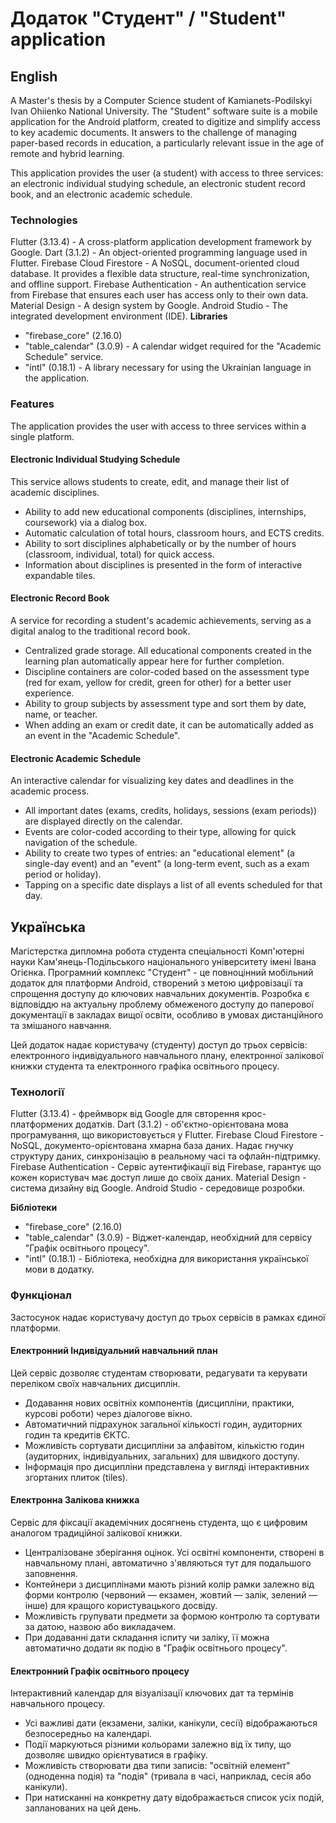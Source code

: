 # Додаток "Студент" / "Student" application
## English
A Master's thesis by a Computer Science student of Kamianets-Podіlskyi Ivan Ohiienko National University.
The "Student" software suite is a mobile application for the Android platform, created to digitize and simplify access to key academic documents. It answers to the challenge of managing paper-based records in education, a particularly relevant issue in the age of remote and hybrid learning.

This application provides the user (a student) with access to three services: an electronic individual studying schedule, an electronic student record book, and an electronic academic schedule.

### Technologies
Flutter (3.13.4) - A cross-platform application development framework by Google.
Dart (3.1.2) - An object-oriented programming language used in Flutter.
Firebase Cloud Firestore - A NoSQL, document-oriented cloud database. It provides a flexible data structure, real-time synchronization, and offline support.
Firebase Authentication - An authentication service from Firebase that ensures each user has access only to their own data.
Material Design - A design system by Google.
Android Studio - The integrated development environment (IDE).
**Libraries**
- "firebase_core" (2.16.0)
- "table_calendar" (3.0.9) - A calendar widget required for the "Academic Schedule" service.
- "intl" (0.18.1) - A library necessary for using the Ukrainian language in the application.

### Features
The application provides the user with access to three services within a single platform.

#### Electronic Individual Studying Schedule
This service allows students to create, edit, and manage their list of academic disciplines.
-   Ability to add new educational components (disciplines, internships, coursework) via a dialog box.
-   Automatic calculation of total hours, classroom hours, and ECTS credits.
-   Ability to sort disciplines alphabetically or by the number of hours (classroom, individual, total) for quick access.
-   Information about disciplines is presented in the form of interactive expandable tiles.

#### Electronic Record Book
A service for recording a student's academic achievements, serving as a digital analog to the traditional record book.
-   Centralized grade storage. All educational components created in the learning plan automatically appear here for further completion.
-   Discipline containers are color-coded based on the assessment type (red for exam, yellow for credit, green for other) for a better user experience.
-   Ability to group subjects by assessment type and sort them by date, name, or teacher.
-   When adding an exam or credit date, it can be automatically added as an event in the "Academic Schedule".

#### Electronic Academic Schedule
An interactive calendar for visualizing key dates and deadlines in the academic process.
-   All important dates (exams, credits, holidays, sessions (exam periods)) are displayed directly on the calendar.
-   Events are color-coded according to their type, allowing for quick navigation of the schedule.
-   Ability to create two types of entries: an "educational element" (a single-day event) and an "event" (a long-term event, such as a exam period or holiday).
-   Tapping on a specific date displays a list of all events scheduled for that day.

## Українська
Магістерстка дипломна робота студента спеціальності Комп'ютерні науки Кам'янець-Подільського національного університету імені Івана Огієнка. 
Програмний комплекс "Студент" - це повноцінний мобільний додаток для платформи Android, створений з метою цифровізації та спрощення доступу до ключових навчальних документів. Розробка є відповіддю на актуальну проблему обмеженого доступу до паперової документації в закладах вищої освіти, особливо в умовах дистанційного та змішаного навчання.

Цей додаток надає користувачу (студенту) доступ до трьох сервісів: електронного індивідуального навчального плану, електронної залікової книжки студента та електронного графіка освітнього процесу. 

### Технології
Flutter (3.13.4) - фреймворк від Google для свторення крос-платформених додатків.
Dart (3.1.2) - об'єктно-орієнтована мова програмування, що використовується у Flutter.
Firebase Cloud Firestore - NoSQL, документо-орієнтована хмарна база даних. Надає гнучку структуру даних, синхронізацію в реальному часі та офлайн-підтримку.
Firebase Authentication - Сервіс аутентифікації від Firebase, гарантує що кожен користувач має доступ лише до своїх даних. 
Material Design - система дизайну від Google.
Android Studio - середовище розробки.

**Бібліотеки**
- "firebase_core" (2.16.0)
- "table_calendar" (3.0.9) - Віджет-календар, необхідний для сервісу "Графік освітнього процесу".
- "intl" (0.18.1) - Бібліотека, необхідна для використання української мови в додатку.

### Функціонал
Застосунок надає користувачу доступ до трьох сервісів в рамках єдиної платформи.

#### Електронний Індивідуальний навчальний план
Цей сервіс дозволяє студентам створювати, редагувати та керувати переліком своїх навчальних дисциплін.
-   Додавання нових освітніх компонентів (дисципліни, практики, курсові роботи) через діалогове вікно.
-   Автоматичний підрахунок загальної кількості годин, аудиторних годин та кредитів ЄКТС.
-   Можливість сортувати дисципліни за алфавітом, кількістю годин (аудиторних, індивідуальних, загальних) для швидкого доступу.
-   Інформація про дисципліни представлена у вигляді інтерактивних згортаних плиток (tiles).

#### Електронна Залікова книжка
Сервіс для фіксації академічних досягнень студента, що є цифровим аналогом традиційної залікової книжки.
-   Централізоване зберігання оцінок. Усі освітні компоненти, створені в навчальному плані, автоматично з'являються тут для подальшого заповнення.
-  Контейнери з дисциплінами мають різний колір рамки залежно від форми контролю (червоний — екзамен, жовтий — залік, зелений — інше) для кращого користувацького досвіду.
-   Можливість групувати предмети за формою контролю та сортувати за датою, назвою або викладачем.
-   При додаванні дати складання іспиту чи заліку, її можна автоматично додати як подію в "Графік освітнього процесу".

#### Електронний Графік освітнього процесу
Інтерактивний календар для візуалізації ключових дат та термінів навчального процесу.
-   Усі важливі дати (екзамени, заліки, канікули, сесії) відображаються безпосередньо на календарі.
-   Події маркуються різними кольорами залежно від їх типу, що дозволяє швидко орієнтуватися в графіку.
-   Можливість створювати два типи записів: "освітній елемент" (одноденна подія) та "подія" (тривала в часі, наприклад, сесія або канікули).
-   При натисканні на конкретну дату відображається список усіх подій, запланованих на цей день.
